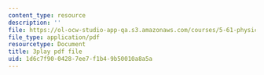 ```yaml
---
content_type: resource
description: ''
file: https://ol-ocw-studio-app-qa.s3.amazonaws.com/courses/5-61-physical-chemistry-fall-2017/1d6c7f9004287ee7f1b49b50010a8a5a_BOryXuUMjI0.pdf
file_type: application/pdf
resourcetype: Document
title: 3play pdf file
uid: 1d6c7f90-0428-7ee7-f1b4-9b50010a8a5a
---
```

